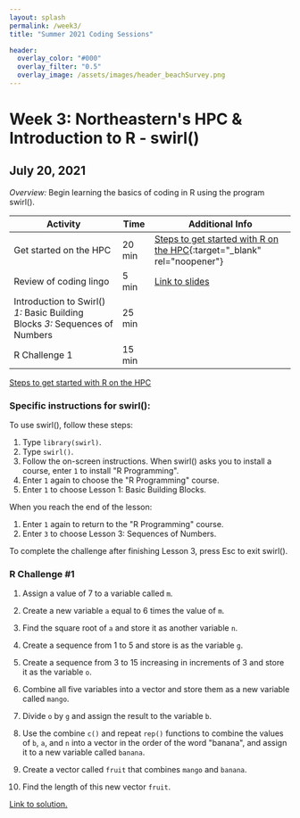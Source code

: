 ```yaml
---
layout: splash
permalink: /week3/
title: "Summer 2021 Coding Sessions"

header:
  overlay_color: "#000"
  overlay_filter: "0.5"
  overlay_image: /assets/images/header_beachSurvey.png
---
```


# Week 3: Northeastern's HPC & Introduction to R - swirl()
## July 20, 2021

*Overview:* Begin learning the basics of coding in R using the program swirl().

| Activity | Time | Additional Info |
| ---- | ---- | ----- |
| Get started on the HPC | 20 min | [Steps to get started with R on the HPC](https://docs.google.com/document/d/1F69niCFTnP_pZbn0_H5rCQPmLOGcw_FVPEJhSaS7-TU/edit#){:target="_blank" rel="noopener"} |
| Review of coding lingo | 5 min | <a href="https://docs.google.com/presentation/d/1ghff62Ec9H8CmEPl0MJFSkwLmCjqe86hhH1LLqyBsdw/edit?usp=sharing" target="_blank">Link to slides</a> |
| Introduction to Swirl() *1:* Basic Building Blocks *3:* Sequences of Numbers | 25 min |  |
| R Challenge 1 | 15 min |  |

<a href="https://docs.google.com/document/d/1F69niCFTnP_pZbn0_H5rCQPmLOGcw_FVPEJhSaS7-TU/edit#" target="_blank">Steps to get started with R on the HPC</a>

### Specific instructions for swirl():
To use swirl(), follow these steps:
1) Type `library(swirl)`.
2) Type `swirl()`.
3) Follow the on-screen instructions. When swirl() asks you to install a course, enter `1` to install "R Programming".
4) Enter `1` again to choose the "R Programming" course.
5) Enter `1` to choose Lesson 1: Basic Building Blocks.

When you reach the end of the lesson:
1) Enter `1` again to return to the "R Programming" course.
2) Enter `3` to choose Lesson 3: Sequences of Numbers.

To complete the challenge after finishing Lesson 3, press Esc to exit swirl().

### R Challenge #1

1. Assign a value of 7 to a variable called `m`.

2. Create a new variable `a` equal to 6 times the value of `m`.

3. Find the square root of `a` and store it as another variable `n`.

4. Create a sequence from 1 to 5 and store is as the variable `g`.

5. Create a sequence from 3 to 15 increasing in increments of 3 and store it as the variable `o`.

6. Combine all five variables into a vector and store them as a new variable called `mango`.

7. Divide `o` by `g` and assign the result to the variable `b`.

8. Use the combine `c()` and repeat `rep()` functions to combine the values of `b`, `a`, and `n` into a vector in the order of the word "banana", and assign it to a new variable called `banana`.

9. Create a vector called `fruit` that combines `mango` and `banana`.

10. Find the length of this new vector `fruit`.

<a href="https://docs.google.com/document/d/1DKzsHI3GC00k1uWt5d45HUv9cU2plCmngVV67nJjyf4/edit?usp=sharing" target="_blank">Link to solution.</a>
